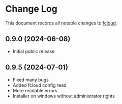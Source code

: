 # Change Log

This document records all notable changes to [fcloud](https://fcloud.tech/docs).

## 0.9.0 (2024-06-08)

- Initial public release

## 0.9.5 (2024-07-01)

- Fixed many bugs
- Added fcloud config read
- More readable errors
- Installer on windows without administrator rights

